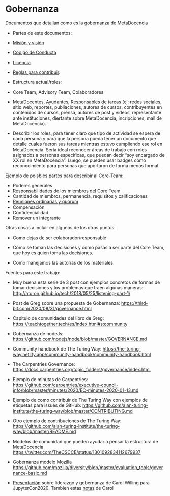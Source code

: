 # Gobernanza

Documentos que detallan como es la gobernanza de MetaDocencia

- Partes de este documentos:

- [Misión y visión](https://github.com/MetaDocencia/docs/blob/master/MISION_VISION.md)
- [Codigo de Conducta](https://github.com/MetaDocencia/docs/blob/master/C%C3%93DIGO-DE-CONDUCTA.md)
- [Licencia](https://github.com/MetaDocencia/docs/blob/master/LICENCIA.md)
- [Reglas para contribuir](https://github.com/MetaDocencia/docs/blob/master/CONTRIBUIR.md).
- Estructura actual/roles: 

* Core Team, Advisory Team, Colaboradores

* MetaDocentes, Ayudantes, Responsables de tareas (ej: redes sociales, sitio web, reportes, publiaciones, autores de cursos, contribuyentes en contenidos de cursos, prensa, autores de post y videos, representante ante instituciones, diertante sobre MetaDocencia, incripciones, mail de MetaDocencia).

* Describir los roles, para tener claro que tipo de actividad se espera de cada persona y para que la persona pueda tener un documento que detalle cuales fueron sus tareas mientras estuvo cumpliendo ese rol en MetaDocencia.  Sería ideal reconocer áreas de trabajo con roles asignados a personas específicas, que puedan decir “soy encargado de XX rol en MetaDocencia”. Luego, se pueden usar badges como reconocimiento para personas que aportaron de forma menos formal.

Ejemplo de poisbles partes para describir al Core-Team:
- Poderes generales
- Responsabilidades de los miembros del Core Team
- Cantidad de miembros, permanencia, requisitos y calificaciones
- [Reuniones ordinarias y quórum](https://github.com/MetaDocencia/core-team-minutas)
- Compensación
- Confidencialidad
- Remover un integrante

Otras cosas a incluir en algunos de los otros puntos: 
   * Como dejas de ser colaborador/responsable

   * Como se toman las decisiones y como pasas a ser parte del Core Team, que hoy es quien toma las decisiones.

   * Como manejamos las autorias de los materiales.

Fuentes para este trabajo:

* Muy buena esta serie de 3 post con ejemplos concretos de formas de tomar decisiones y los problemas que traen algunas maneras: http://aturon.github.io/tech/2018/05/25/listening-part-1/

* Post de Greg sobre una propuesta de Gobernanza: https://third-bit.com/2020/08/31/governance.html

* Capitulo de comunidades del libro de Greg: https://teachtogether.tech/es/index.html#s:community

* Gobernanza de nodeJs: https://github.com/nodejs/node/blob/master/GOVERNANCE.md

* Community handbook de The Turing Way: https://the-turing-way.netlify.app/community-handbook/community-handbook.html

* The Carpentries Governance: https://docs.carpentries.org/topic_folders/governance/index.html

* Ejemplo de minutas de Carpentries: https://github.com/carpentries/executive-council-info/blob/master/minutes/2020/EC-minutes-2020-01-13.md

* Ejemplo de como contribuir de The Turing Way con ejemplos de etiquetas para issues de GitHub: https://github.com/alan-turing-institute/the-turing-way/blob/master/CONTRIBUTING.md

* Otro ejemplo de contribuciones de The Turing Way: https://github.com/alan-turing-institute/the-turing-way/blob/master/README.md

* Modelos de comunidad que pueden ayudar a pensar la estructura de MetaDocencia https://twitter.com/TheCSCCE/status/1301092834112679937

* Gobernanza modelo Mozilla https://github.com/mozilla/diversity/blob/master/evaluation_tools/governance-basic.md

* [Presentación](https://www.youtube.com/watch?v=HQjRnWVmL28) sobre liderazgo y gobernanza de Carol Willing para JupyterCon2020. Tambien estas [notas](https://github.com/jupytercon/2020-willingc/tree/master/notebooks) de Carol







